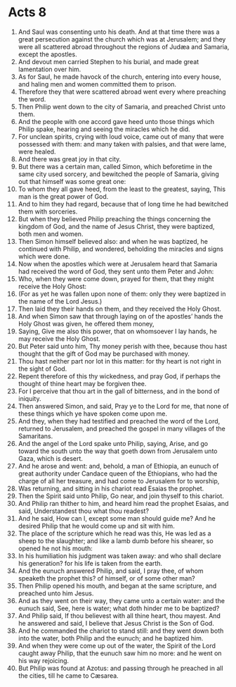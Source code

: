 ﻿# Acts 8
1. And Saul was consenting unto his death. And at that time there was a great persecution against the church which was at Jerusalem; and they were all scattered abroad throughout the regions of Judæa and Samaria, except the apostles. 
2. And devout men carried Stephen to his burial, and made great lamentation over him. 
3. As for Saul, he made havock of the church, entering into every house, and haling men and women committed them to prison. 
4. Therefore they that were scattered abroad went every where preaching the word. 
5. Then Philip went down to the city of Samaria, and preached Christ unto them. 
6. And the people with one accord gave heed unto those things which Philip spake, hearing and seeing the miracles which he did. 
7. For unclean spirits, crying with loud voice, came out of many that were possessed with them: and many taken with palsies, and that were lame, were healed. 
8. And there was great joy in that city. 
9. But there was a certain man, called Simon, which beforetime in the same city used sorcery, and bewitched the people of Samaria, giving out that himself was some great one: 
10. To whom they all gave heed, from the least to the greatest, saying, This man is the great power of God. 
11. And to him they had regard, because that of long time he had bewitched them with sorceries. 
12. But when they believed Philip preaching the things concerning the kingdom of God, and the name of Jesus Christ, they were baptized, both men and women. 
13. Then Simon himself believed also: and when he was baptized, he continued with Philip, and wondered, beholding the miracles and signs which were done. 
14. Now when the apostles which were at Jerusalem heard that Samaria had received the word of God, they sent unto them Peter and John: 
15. Who, when they were come down, prayed for them, that they might receive the Holy Ghost: 
16. (For as yet he was fallen upon none of them: only they were baptized in the name of the Lord Jesus.) 
17. Then laid they their hands on them, and they received the Holy Ghost. 
18. And when Simon saw that through laying on of the apostles’ hands the Holy Ghost was given, he offered them money, 
19. Saying, Give me also this power, that on whomsoever I lay hands, he may receive the Holy Ghost. 
20. But Peter said unto him, Thy money perish with thee, because thou hast thought that the gift of God may be purchased with money. 
21. Thou hast neither part nor lot in this matter: for thy heart is not right in the sight of God. 
22. Repent therefore of this thy wickedness, and pray God, if perhaps the thought of thine heart may be forgiven thee. 
23. For I perceive that thou art in the gall of bitterness, and in the bond of iniquity. 
24. Then answered Simon, and said, Pray ye to the Lord for me, that none of these things which ye have spoken come upon me. 
25. And they, when they had testified and preached the word of the Lord, returned to Jerusalem, and preached the gospel in many villages of the Samaritans. 
26. And the angel of the Lord spake unto Philip, saying, Arise, and go toward the south unto the way that goeth down from Jerusalem unto Gaza, which is desert. 
27. And he arose and went: and, behold, a man of Ethiopia, an eunuch of great authority under Candace queen of the Ethiopians, who had the charge of all her treasure, and had come to Jerusalem for to worship, 
28. Was returning, and sitting in his chariot read Esaias the prophet. 
29. Then the Spirit said unto Philip, Go near, and join thyself to this chariot. 
30. And Philip ran thither to him, and heard him read the prophet Esaias, and said, Understandest thou what thou readest? 
31. And he said, How can I, except some man should guide me? And he desired Philip that he would come up and sit with him. 
32. The place of the scripture which he read was this, He was led as a sheep to the slaughter; and like a lamb dumb before his shearer, so opened he not his mouth: 
33. In his humiliation his judgment was taken away: and who shall declare his generation? for his life is taken from the earth. 
34. And the eunuch answered Philip, and said, I pray thee, of whom speaketh the prophet this? of himself, or of some other man? 
35. Then Philip opened his mouth, and began at the same scripture, and preached unto him Jesus. 
36. And as they went on their way, they came unto a certain water: and the eunuch said, See, here is water; what doth hinder me to be baptized? 
37. And Philip said, If thou believest with all thine heart, thou mayest. And he answered and said, I believe that Jesus Christ is the Son of God. 
38. And he commanded the chariot to stand still: and they went down both into the water, both Philip and the eunuch; and he baptized him. 
39. And when they were come up out of the water, the Spirit of the Lord caught away Philip, that the eunuch saw him no more: and he went on his way rejoicing. 
40. But Philip was found at Azotus: and passing through he preached in all the cities, till he came to Cæsarea. 
